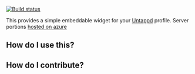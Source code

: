 [![Build status](https://ci.appveyor.com/api/projects/status/3pocqbscj75t4nif/branch/master?svg=true)](https://ci.appveyor.com/project/tparnell8/untappedwidget/branch/master)

This provides a simple embeddable widget for your [Untappd](https://untappd.com) profile. Server portions [hosted on azure](http://untappdwidget.azurewebsites.net/)

## How do I use this?

## How do I contribute?
